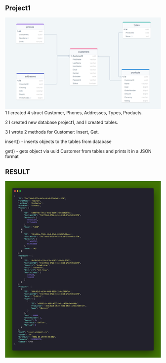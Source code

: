 ## Project1
![img_1.png](Photos/img_1.png)
1 I created 4 struct Customer, Phones, Addresses, Types, Products.

2 I created new database project1, and I created tables.

3 I wrote 2 methods for Customer: Insert, Get.

insert() - inserts objects to the tables from database

get() - gets object via uuid Customer from tables and prints it in a JSON format

## RESULT
![img.png](Photos/img.png)
